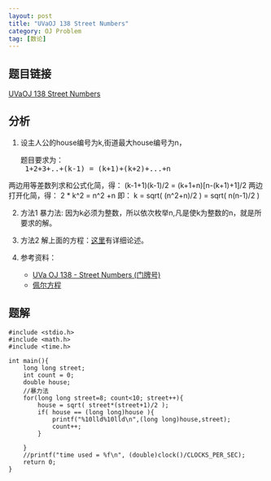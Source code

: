 ```yaml
---
layout: post
title: "UVaOJ 138 Street Numbers"
category: OJ Problem
tag: [数论]
---
```


## 题目链接

[UVaOJ 138 Street Numbers](http://uva.onlinejudge.org/index.php?option=com_onlinejudge&Itemid=8&category=115&page=show_problem&problem=74)

## 分析

1. 设主人公的house编号为k,街道最大house编号为n，

    <pre>题目要求为：
    1+2+3+..+(k-1) = (k+1)+(k+2)+...+n
两边用等差数列求和公式化简，得：
    (k-1+1)(k-1)/2 = (k+1+n)[n-(k+1)+1]/2
两边打开化简，得：
    2 * k^2 = n^2 +n
即：
    k = sqrt( (n^2+n)/2 )
      = sqrt( n(n-1)/2 )</pre>

2. 方法1 暴力法: 因为k必须为整数，所以依次枚举n,凡是使k为整数的n，就是所要求的解。

3. 方法2 解上面的方程：[这里](http://www.cnblogs.com/devymex/archive/2010/09/07/1818983.html)有详细论述。

4. 参考资料：
    * [UVa OJ 138 - Street Numbers (门牌号)](http://www.cnblogs.com/devymex/archive/2010/09/07/1818983.html)  
    * [佩尔方程](http://baike.baidu.com/view/686733.htm)

## 题解

    #include <stdio.h>
    #include <math.h>
    #include <time.h>
    
    int main(){
        long long street;
        int count = 0;
        double house;
        //暴力法
        for(long long street=8; count<10; street++){  
            house = sqrt( street*(street+1)/2 );
            if( house == (long long)house ){  
                printf("%10lld%10lld\n",(long long)house,street);
                count++;
            }
        
        }
        //printf("time used = %f\n", (double)clock()/CLOCKS_PER_SEC);
        return 0;
    }
    
